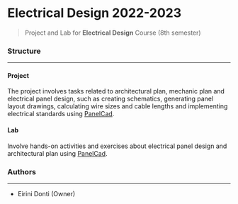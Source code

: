 # Electrical Design 2022-2023
> Project and Lab for **Electrical Design** Course (8th semester)

### Structure
---
#### Project

The project involves tasks related to architectural plan, mechanic plan and electrical panel design, such as creating schematics, generating panel layout drawings, calculating wire sizes and cable lengths and implementing electrical standards using [PanelCad](https://www.ti-soft.com/el/products/software/electricalinst). 
    
#### Lab

Involve hands-on activities and exercises about electrical panel design and architectural plan using [PanelCad](https://www.ti-soft.com/el/products/software/electricalinst). 

### Authors
---

- Eirini Donti (Owner)

<!-- ### License
--- -->
